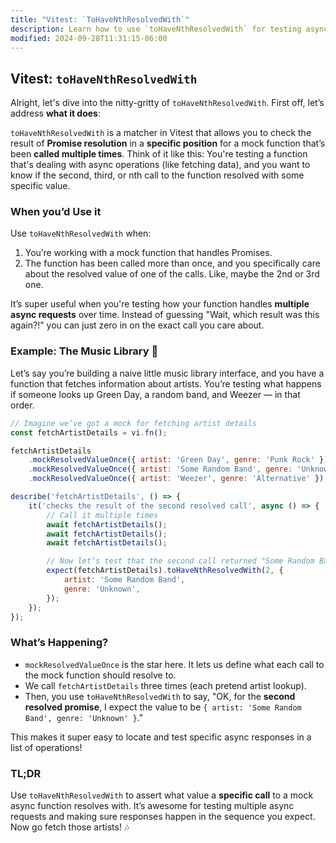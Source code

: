 ```yaml
---
title: "Vitest: `ToHaveNthResolvedWith`"
description: Learn how to use `toHaveNthResolvedWith` for testing async calls.
modified: 2024-09-28T11:31:15-06:00
---
```


## Vitest: `toHaveNthResolvedWith`

Alright, let's dive into the nitty-gritty of `toHaveNthResolvedWith`. First off, let’s address **what it does**:

`toHaveNthResolvedWith` is a matcher in Vitest that allows you to check the result of **Promise resolution** in a **specific position** for a mock function that’s been **called multiple times**. Think of it like this: You're testing a function that's dealing with async operations (like fetching data), and you want to know if the second, third, or nth call to the function resolved with some specific value.

### When you’d Use it

Use `toHaveNthResolvedWith` when:

1. You’re working with a mock function that handles Promises.
2. The function has been called more than once, and you specifically care about the resolved value of one of the calls. Like, maybe the 2nd or 3rd one.

It’s super useful when you're testing how your function handles **multiple async requests** over time. Instead of guessing "Wait, which result was this again?!" you can just zero in on the exact call you care about.

### Example: The Music Library 👀

Let’s say you’re building a naive little music library interface, and you have a function that fetches information about artists. You’re testing what happens if someone looks up Green Day, a random band, and Weezer — in that order.

```js
// Imagine we’ve got a mock for fetching artist details
const fetchArtistDetails = vi.fn();

fetchArtistDetails
	.mockResolvedValueOnce({ artist: 'Green Day', genre: 'Punk Rock' })
	.mockResolvedValueOnce({ artist: 'Some Random Band', genre: 'Unknown' })
	.mockResolvedValueOnce({ artist: 'Weezer', genre: 'Alternative' });

describe('fetchArtistDetails', () => {
	it('checks the result of the second resolved call', async () => {
		// Call it multiple times
		await fetchArtistDetails();
		await fetchArtistDetails();
		await fetchArtistDetails();

		// Now let’s test that the second call returned "Some Random Band"
		expect(fetchArtistDetails).toHaveNthResolvedWith(2, {
			artist: 'Some Random Band',
			genre: 'Unknown',
		});
	});
});
```

### What’s Happening?

- `mockResolvedValueOnce` is the star here. It lets us define what each call to the mock function should resolve to.
- We call `fetchArtistDetails` three times (each pretend artist lookup).
- Then, you use `toHaveNthResolvedWith` to say, "OK, for the **second resolved promise**, I expect the value to be `{ artist: 'Some Random Band', genre: 'Unknown' }`."

This makes it super easy to locate and test specific async responses in a list of operations!

### TL;DR

Use `toHaveNthResolvedWith` to assert what value a **specific call** to a mock async function resolves with. It’s awesome for testing multiple async requests and making sure responses happen in the sequence you expect. Now go fetch those artists! 🎶

```ts
```

